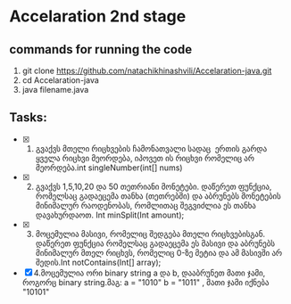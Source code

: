 # Accelaration 2nd stage

## commands for running the code
1. git clone https://github.com/natachikhinashvili/Accelaration-java.git
2. cd Accelaration-java
3. java filename.java

## Tasks:

- [x] 1. გვაქვს მთელი რიცხვების ჩამონათვალი სადაც  ერთის გარდა ყველა რიცხვი  მეორდება, იპოვეთ ის რიცხვი რომელიც არ მეორდება.int singleNumber(int[] nums)
- [x] 2. გვაქვს 1,5,10,20 და 50 თეთრიანი მონეტები. დაწერეთ ფუნქცია, რომელსაც გადაეცემა თანხა (თეთრებში) და აბრუნებს მონეტების მინიმალურ რაოდენობას, რომლითაც შეგვიძლია ეს თანხა დავახურდაოთ. Int minSplit(Int amount);
- [x] 3. მოცემულია მასივი, რომელიც შედგება მთელი რიცხვებისგან. დაწერეთ ფუნქცია რომელსაც გადაეცემა ეს მასივი და აბრუნებს მინიმალურ მთელ რიცხვს, რომელიც 0-ზე მეტია და ამ მასივში არ შედის.Int notContains(Int[] array);
- [x] 4.მოცემულია ორი binary string a და b, დააბრუნეთ მათი ჯამი, როგორც binary string.მაგ: a = "1010" b = "1011" , მათი ჯამი იქნება "10101"
